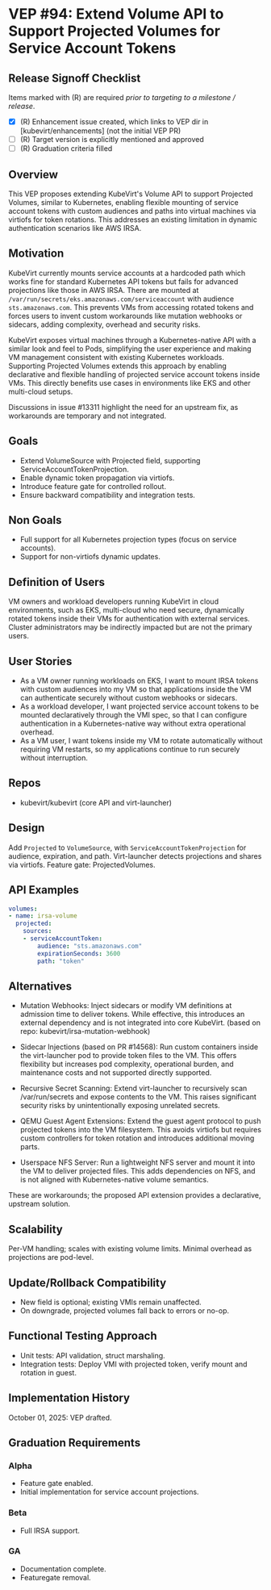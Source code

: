 # VEP #94: Extend Volume API to Support Projected Volumes for Service Account Tokens

## Release Signoff Checklist
Items marked with (R) are required *prior to targeting to a milestone / release*.
- [X] (R) Enhancement issue created, which links to VEP dir in [kubevirt/enhancements] (not the initial VEP PR)
- [ ] (R) Target version is explicitly mentioned and approved
- [ ] (R) Graduation criteria filled

## Overview
This VEP proposes extending KubeVirt's Volume API to support Projected Volumes,
similar to Kubernetes, enabling flexible mounting of service account
tokens with custom audiences and paths into virtual machines via virtiofs for
token rotations. This addresses an existing limitation in dynamic
authentication scenarios like AWS IRSA.

## Motivation
KubeVirt currently mounts service accounts at a hardcoded path which works fine
for standard Kubernetes API tokens but fails for advanced projections like
those in AWS IRSA. There are mounted at
`/var/run/secrets/eks.amazonaws.com/serviceaccount` with audience
`sts.amazonaws.com`. This prevents VMs from accessing rotated tokens and forces
users to invent custom workarounds like mutation webhooks or sidecars, adding
complexity, overhead and security risks. 

KubeVirt exposes virtual machines through a Kubernetes-native API with a
similar look and feel to Pods, simplifying the user experience and making VM
management consistent with existing Kubernetes workloads. Supporting Projected
Volumes extends this approach by enabling declarative and flexible handling of
projected service account tokens inside VMs. This directly benefits use cases
in environments like EKS and other multi-cloud setups.

Discussions in issue #13311 highlight the need for an upstream fix, as
workarounds are temporary and not integrated.

## Goals
- Extend VolumeSource with Projected field, supporting ServiceAccountTokenProjection.
- Enable dynamic token propagation via virtiofs.
- Introduce feature gate for controlled rollout.
- Ensure backward compatibility and integration tests.

## Non Goals
- Full support for all Kubernetes projection types (focus on service accounts).
- Support for non-virtiofs dynamic updates.

## Definition of Users
VM owners and workload developers running KubeVirt in cloud environments, such
as EKS, multi-cloud who need secure, dynamically rotated tokens inside their
VMs for authentication with external services. Cluster administrators may be
indirectly impacted but are not the primary users.

## User Stories
- As a VM owner running workloads on EKS, I want to mount IRSA tokens with
  custom audiences into my VM so that applications inside the VM can
authenticate securely without custom webhooks or sidecars.
- As a workload developer, I want projected service account tokens to be
  mounted declaratively through the VMI spec, so that I can configure
authentication in a Kubernetes-native way without extra operational overhead.
- As a VM user, I want tokens inside my VM to rotate automatically without
  requiring VM restarts, so my applications continue to run securely without
interruption.

## Repos
- kubevirt/kubevirt (core API and virt-launcher)

## Design
Add `Projected` to `VolumeSource`, with `ServiceAccountTokenProjection` for
audience, expiration, and path. Virt-launcher detects projections and shares
via virtiofs. Feature gate: ProjectedVolumes.

## API Examples
```yaml
volumes:
- name: irsa-volume
  projected:
    sources:
    - serviceAccountToken:
        audience: "sts.amazonaws.com"
        expirationSeconds: 3600
        path: "token"
```

## Alternatives
- Mutation Webhooks: Inject sidecars or modify VM definitions at admission time
  to deliver tokens. While effective, this introduces an external dependency
  and is not integrated into core KubeVirt. (based on repo: kubevirt/irsa-mutation-webhook)

- Sidecar Injections (based on PR #14568): Run custom containers inside the
  virt-launcher pod to provide token files to the VM. This offers flexibility
  but increases pod complexity, operational burden, and maintenance costs and not supported directly supported.

- Recursive Secret Scanning: Extend virt-launcher to recursively scan
  /var/run/secrets and expose contents to the VM. This raises significant
  security risks by unintentionally exposing unrelated secrets.

- QEMU Guest Agent Extensions: Extend the guest agent protocol to push
  projected tokens into the VM filesystem. This avoids virtiofs but requires
  custom controllers for token rotation and introduces additional moving parts.

- Userspace NFS Server: Run a lightweight NFS server and mount it into the VM
  to deliver projected files. This adds dependencies on NFS, and is not aligned
  with Kubernetes-native volume semantics.

These are workarounds; the proposed API extension provides a declarative, upstream solution.

## Scalability
Per-VM handling; scales with existing volume limits. Minimal overhead as
projections are pod-level.

## Update/Rollback Compatibility
- New field is optional; existing VMIs remain unaffected.
- On downgrade, projected volumes fall back to errors or no-op.

## Functional Testing Approach
- Unit tests: API validation, struct marshaling.
- Integration tests: Deploy VMI with projected token, verify mount and rotation in guest.

## Implementation History
October 01, 2025: VEP drafted.

## Graduation Requirements
### Alpha
- Feature gate enabled.
- Initial implementation for service account projections.

### Beta
- Full IRSA support.

### GA
- Documentation complete.
- Featuregate removal.
